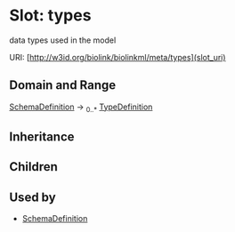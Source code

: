 # Slot: types


data types used in the model

URI: [http://w3id.org/biolink/biolinkml/meta/types](slot_uri)
## Domain and Range

[SchemaDefinition](SchemaDefinition.md) ->  <sub>0..*</sub> [TypeDefinition](TypeDefinition.md)
## Inheritance

## Children

## Used by

 * [SchemaDefinition](SchemaDefinition.md)
